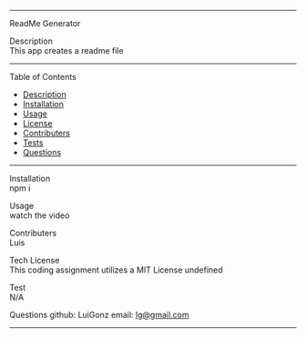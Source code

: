   
 --------------------------------------------
 ReadMe Generator

 Description</br>
 This app creates a readme file

 --------------------------------------------

 Table of Contents
 - [Description](#description)
 - [Installation](#installation)
 - [Usage](#usage)
 - [License](#license)
 - [Contributers](#contributers)
 - [Tests](#tests)
 - [Questions](#questions)

 --------------------------------------------

 Installation</br>
 npm i

 Usage</br>
 watch the video

 Contributers</br>
 Luis

Tech License</br>This coding assignment utilizes a MIT License
 undefined

 Test</br>
 N/A

 Questions
 github: LuiGonz
 email: lg@gmail.com



 --------------------------------------------
  